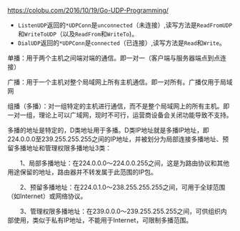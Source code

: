https://colobu.com/2016/10/19/Go-UDP-Programming/

- `ListenUDP`返回的`*UDPConn`是`unconnected`（未连接）,读写方法是`ReadFromUDP`和`WriteToUDP`（以及`ReadFrom`和`WriteTo`)。
- `DialUDP`返回的`*UDPConn`是`connected`（已连接）,读写方法是`Read`和`Write`。



单播：用于两个主机之间端对端的通信。即一对一（客户端与服务器端点到点连接）

广播：用于一个主机对整个局域网上所有主机通信。即一对所有。广播仅用于局域网

组播（多播）：对一组特定的主机进行通信，而不是整个局域网上的所有主机。即一对一组，理论上可以广域网，现时不可行，运营商设备会关闭功能导致不支持。

多播的地址是特定的，D类地址用于多播。D类IP地址就是多播IP地址，即224.0.0.0至239.255.255.255之间的IP地址，并被划分为局部连接多播地址、预留多播地址和管理权限多播地址3类：

　　1、局部多播地址：在224.0.0.0～224.0.0.255之间，这是为路由协议和其他用途保留的地址，路由器并不转发属于此范围的IP包。

　　2、预留多播地址：在224.0.1.0～238.255.255.255之间，可用于全球范围（如Internet）或网络协议。

　　3、管理权限多播地址：在239.0.0.0～239.255.255.255之间，可供组织内部使用，类似于私有IP地址，不能用于Internet，可限制多播范围。